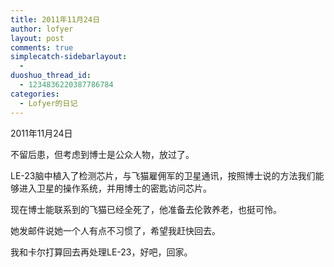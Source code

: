 ```yaml
---
title: 2011年11月24日
author: lofyer
layout: post
comments: true
simplecatch-sidebarlayout:
  - 
duoshuo_thread_id:
  - 1234836220387786784
categories:
  - Lofyer的日记
---
```

2011年11月24日

不留后患，但考虑到博士是公众人物，放过了。

LE-23脑中植入了检测芯片，与飞猫雇佣军的卫星通讯，按照博士说的方法我们能够进入卫星的操作系统，并用博士的密匙访问芯片。

现在博士能联系到的飞猫已经全死了，他准备去伦敦养老，也挺可怜。

她发邮件说她一个人有点不习惯了，希望我赶快回去。

我和卡尔打算回去再处理LE-23，好吧，回家。
